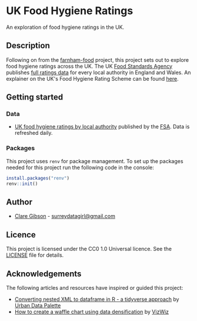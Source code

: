 # UK Food Hygiene Ratings

An exploration of food hygiene ratings in the UK.

## Description

Following on from the [farnham-food](https://github.com/clarelgibson/farnham-food) project, this project sets out to explore food hygiene ratings across the UK. The UK [Food Standards Agency](https://www.food.gov.uk) publishes [full ratings data](https://ratings.food.gov.uk) for every local authority in England and Wales. An explainer on the UK's Food Hygiene Rating Scheme can be found [here](https://www.food.gov.uk/safety-hygiene/food-hygiene-rating-scheme).

## Getting started

### Data

-   [UK food hygiene ratings by local authority](https://ratings.food.gov.uk/open-data/en-GB) published by the [FSA]((https://www.food.gov.uk)). Data is refreshed daily.

### Packages

This project uses `renv` for package management. To set up the packages needed for this project run the following code in the console:

``` r
install.packages("renv")
renv::init()
```

## Author

-   [Clare Gibson](https://www.surreydatagirl.com) - [surreydatagirl\@gmail.com](mailto:surreydatagirl.com)

## Licence

This project is licensed under the CC0 1.0 Universal licence. See the [LICENSE](./LICENSE) file for details.

## Acknowledgements

The following articles and resources have inspired or guided this project:

-   [Converting nested XML to dataframe in R - a tidyverse approach](https://urbandatapalette.com/post/2021-03-xml-dataframe-r/) by [Urban Data Palette](https://urbandatapalette.com)
-   [How to create a waffle chart using data densification](https://www.vizwiz.com/2019/09/waffle-chart.html) by [VizWiz](https://www.vizwiz.com)
